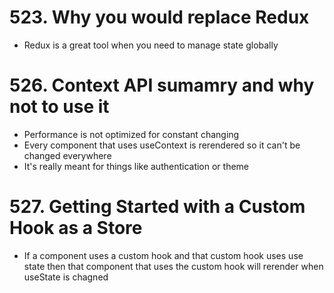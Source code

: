 # 523. Why you would replace Redux

-   Redux is a great tool when you need to manage state globally

# 526. Context API sumamry and why not to use it

-   Performance is not optimized for constant changing
-   Every component that uses useContext is rerendered so it can't be changed everywhere
-   It's really meant for things like authentication or theme

# 527. Getting Started with a Custom Hook as a Store

-   If a component uses a custom hook and that custom hook uses use state then that component that uses the custom hook will rerender when useState is chagned
